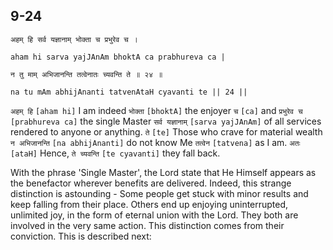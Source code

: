 ## 9-24


```shloka-sa
अहम् हि सर्व यज्ञानाम् भोक्ता च प्रभुरेव च ।
```
```shloka-sa-hk
aham hi sarva yajJAnAm bhoktA ca prabhureva ca |
```
```shloka-sa
न तु माम् अभिजानन्ति तत्वेनातः च्यवन्ति ते ॥ २४ ॥
```
```shloka-sa-hk
na tu mAm abhijAnanti tatvenAtaH cyavanti te || 24 ||
```

`अहम् हि` `[aham hi]` I am indeed `भोक्ता` `[bhoktA]` the enjoyer `च` `[ca]` and `प्रभुरेव च` `[prabhureva ca]` the single Master `सर्व यज्ञानाम्` `[sarva yajJAnAm]` of all services rendered to anyone or anything. `ते` `[te]` Those who crave for material wealth `न अभिजानन्ति` `[na abhijAnanti]` do not know Me `तत्वेन` `[tatvena]` as I am. `अतः` `[ataH]` Hence, `ते च्यवन्ति` `[te cyavanti]` they fall back.

With the phrase 'Single Master', the Lord state that He Himself appears as the benefactor wherever benefits are delivered.
Indeed, this strange distinction is astounding - Some people get stuck with minor results and keep falling from their place. Others end up enjoying uninterrupted, unlimited joy, in the form of eternal union with the Lord. They both are involved in the very same action. This distinction comes from their conviction. This is described next:

